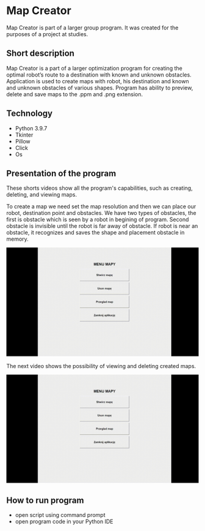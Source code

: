 # Map Creator
 Map Creator is part of a larger group program. It was created for the purposes of a project at studies.

## Short description
 Map Creator is a part of a larger optimization program for creating the optimal robot’s route to a destination with known and unknown obstacles. Application is used to create maps with robot, his destination and known and unknown obstacles of various shapes. Program has ability to preview, delete and save maps to the .ppm and .png extension.

## Technology
* Python 3.9.7
* Tkinter
* Pillow
* Click
* Os

## Presentation of the program
These shorts videos show all the program's capabilities, such as creating, deleting, and viewing maps.

To create a map we need set the map resolution and then we can place our robot, destination point and obstacles. We have two types of obstacles, the first is obstacle which is seen by a robot in begining of program. Second obstacle is invisible until the robot is far away of obstacle. If robot is near an obstacle, it recognizes and saves the shape and placement obstacle in memory.

![Program menu](./Videos/CreateMap.gif)

The next video shows the possibility of viewing and deleting created maps.

![Program menu](./Videos/Rest.gif)

## How to run program
* open script using command prompt
* open program code in your Python IDE
